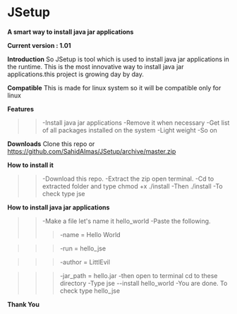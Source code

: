 JSetup
=========

**A smart way to install java jar applications**


**Current version : 1.01**

**Introduction**
So JSetup is tool which is used to install java jar applications in the runtime.
This is the most innovative way to install java jar applications.this project is
growing day by day.

**Compatible**
This is made for linux system so it will be compatible only for linux

**Features**

>>-Install java jar applications
>>-Remove it when necessary
>>-Get list of all packages installed on the system
>>-Light weight
>>-So on

**Downloads**
Clone this repo or https://github.com/SahidAlmas/JSetup/archive/master.zip

**How to install it**
>>-Download this repo.
>>-Extract the zip open terminal.
>>-Cd to extracted folder and type chmod +x ./install
>>-Then ./install
>>-To check type jse

**How to install java jar applications**
>>-Make a file let's name it hello_world
>>-Paste the following.
>>>-name = Hello World

>>>-run = hello_jse

>>>-author = LittlEvil

>>>-jar_path = hello.jar
>>-then open to terminal cd to these directory
>>-Type jse --install hello_world
>>-You are done. To check type hello_jse

**Thank You**
